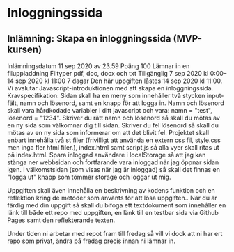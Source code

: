 # Inloggningssida
## Inlämning: Skapa en inloggningssida (MVP-kursen)
Inlämningsdatum 11 sep 2020 av 23.59 Poäng 100 Lämnar in en filuppladdning Filtyper pdf, doc, docx och txt Tillgänglig 7 sep 2020 kl 0:00–14 sep 2020 kl 11:00 7 dagar
Den här uppgiften låstes 14 sep 2020 kl 11:00.
Vi avslutar Javascript-introduktionen med att skapa en inloggningssida.
Kravspecifikation:
Sidan skall ha en meny som innehåller två stycken input-fält,  namn och lösenord, samt en knapp för att logga in.
Namn och lösenord skall vara hårdkodade variabler i ditt javascript och vara: namn = "test", lösenord = "1234".
Skriver du rätt namn och lösenord så skall du mötas av en ny sida som välkomnar dig till sidan.
Skriver du fel lösenord så skall du mötas av en ny sida som informerar om att det blivit fel.
Projektet skall enbart innehålla två st filer (frivilligt att använda en extern css fil, style.css men inga fler html filer.), index.html samt script.js så alla vyer skall ritas ut på index.html.
Spara inloggad användare i localStorage så att jag kan stänga ner webbsidan och fortfarande vara inloggad när jag öppnar sidan igen.
I välkomstsidan (som visas när jag är inloggad) så skall det finnas en "logga ut" knapp som tömmer storage och loggar ut mig.
 

Uppgiften skall även innehålla en beskrivning av kodens funktion och en reflektion kring de metoder som använts för att lösa uppgiften..
När du är färdig med din uppgift så skall du bifoga ett textdokument som innehåller en länk till både ett repo med uppgiften, en länk till en testbar sida via Github Pages samt den reflekterande texten.

Under tiden ni arbetar med repot fram till fredag så vill vi dock att ni har ert repo som privat, ändra på fredag precis innan ni lämnar in.
